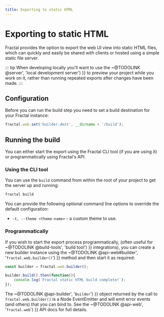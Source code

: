 ```yaml
---
title: Exporting to static HTML
---
```


# Exporting to static HTML

Fractal provides the option to export the web UI view into static HTML files, which can quickly and easily be shared with clients or hosted using a simple static file server.

::: tip
When developing locally you'll want to use the ~@TODOLINK @server', 'local development server') }} to preview your project while you work on it, rather than running repeated exports after changes have been made.
:::

## Configuration

Before you can run the build step you need to set a build destination for your Fractal instance:

```js
fractal.web.set('builder.dest', __dirname + '/build');
```

## Running the build

You can either start the export using the Fractal CLI tool (if you are using it) or programmatically using Fractal's API.

### Using the CLI tool

You can use the `build` command from within the root of your project to get the server up and running:

```bash
fractal build
```

You can provide the following optional command line options to override the default configuration:

* `-t, --theme <theme-name>` - a custom theme to use.

### Programmatically

If you wish to start the export process programmatically, (often useful for ~@TODOLINK @build-tools', 'build tool') }} integrations), you can create a new builder instance using the ~@TODOLINK @api-web#builder', '`fractal.web.builder()`') }} method and then start it as required:

```js
const builder = fractal.web.builder();

builder.build().then(function(){
    console.log(`Fractal static HTML build complete!`);
});
```

The ~@TODOLINK @api-builder', '`Builder`') }} object returned by the call to `fractal.web.builder()` is a Node EventEmitter and will emit error events (and others) that you can bind to. See the ~@TODOLINK @api-web', '`fractal.web`') }} API docs for full details.
